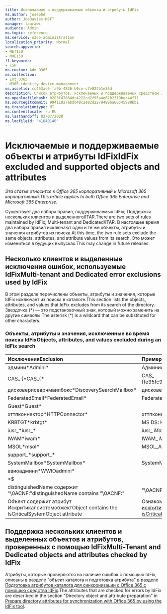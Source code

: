 ```yaml
---
title: Исключаемые и поддерживаемые объекты и атрибуты IdFix
ms.author: josephd
author: JoeDavies-MSFT
manager: laurawi
audience: Admin
ms.topic: reference
ms.service: o365-administration
localization_priority: Normal
search.appverid:
- MET150
- MOE150
f1.keywords:
- CSH
ms.custom: Adm_O365
ms.collection:
- Ent_O365
- M365-identity-device-management
ms.assetid: cc453ae5-fa9b-4836-b0ce-c7e824b1e36d
description: Список атрибутов, исключаемых и поддерживаемых средством IdFix.
ms.openlocfilehash: 0203f47864dc4222cd2f95a4e67b2f10bec44f71
ms.sourcegitcommit: 99411927abdb40c2e82d2279489ba60545989bb1
ms.translationtype: MT
ms.contentlocale: ru-RU
ms.lasthandoff: 02/07/2020
ms.locfileid: "41840146"
---
```

# <a name="idfix-excluded-and-supported-objects-and-attributes"></a><span data-ttu-id="5c3b3-103">Исключаемые и поддерживаемые объекты и атрибуты IdFix</span><span class="sxs-lookup"><span data-stu-id="5c3b3-103">IdFix excluded and supported objects and attributes</span></span>

<span data-ttu-id="5c3b3-104">*Эта статья относится к Office 365 корпоративный и Microsoft 365 корпоративный.*</span><span class="sxs-lookup"><span data-stu-id="5c3b3-104">*This article applies to both Office 365 Enterprise and Microsoft 365 Enterprise.*</span></span>

<span data-ttu-id="5c3b3-105">Существует два набора правил, поддерживаемых IdFix; Поддержка нескольких клиентов и выделенного/ITAR.</span><span class="sxs-lookup"><span data-stu-id="5c3b3-105">There are two sets of rules maintained by IdFix; Multi-tenant and Dedicated/ITAR.</span></span> <span data-ttu-id="5c3b3-106">В настоящее время два набора правил исключают одни и те же объекты, атрибуты и значения атрибутов из поиска.</span><span class="sxs-lookup"><span data-stu-id="5c3b3-106">At this time, the two rule sets exclude the same objects, attributes, and attribute values from its search.</span></span> <span data-ttu-id="5c3b3-107">Это может измениться в будущих выпусках.</span><span class="sxs-lookup"><span data-stu-id="5c3b3-107">This may change in future releases.</span></span>
  
## <a name="multi-tenant-and-dedicated-error-exclusions-used-by-idfix"></a><span data-ttu-id="5c3b3-108">Несколько клиентов и выделенные исключения ошибок, используемые IdFix</span><span class="sxs-lookup"><span data-stu-id="5c3b3-108">Multi-tenant and Dedicated error exclusions used by IdFix</span></span>
<span data-ttu-id="5c3b3-109">В этом разделе перечислены объекты, атрибуты и значения, которые IdFix исключает из поиска в каталоге.</span><span class="sxs-lookup"><span data-stu-id="5c3b3-109">This section lists the objects, attributes, and values that IdFix excludes from its search of the directory.</span></span> <span data-ttu-id="5c3b3-110">Звездочка (\*) — это подстановочный знак, который можно заменить на другие символы.</span><span class="sxs-lookup"><span data-stu-id="5c3b3-110">The asterisk (\*) is a wildcard that can be substituted for other characters.</span></span>
  
### <a name="objects-attributes-and-values-excluded-during-an-idfix-search"></a><span data-ttu-id="5c3b3-111">Объекты, атрибуты и значения, исключенные во время поиска IdFix</span><span class="sxs-lookup"><span data-stu-id="5c3b3-111">Objects, attributes, and values excluded during an IdFix search</span></span>

|<span data-ttu-id="5c3b3-112">**Исключения**</span><span class="sxs-lookup"><span data-stu-id="5c3b3-112">**Exclusion**</span></span>|<span data-ttu-id="5c3b3-113">**Пример**</span><span class="sxs-lookup"><span data-stu-id="5c3b3-113">**Example**</span></span>|
|:-----|:-----|
|<span data-ttu-id="5c3b3-114">админи\*</span><span class="sxs-lookup"><span data-stu-id="5c3b3-114">Admini\*</span></span> |<span data-ttu-id="5c3b3-115">Администратор</span><span class="sxs-lookup"><span data-stu-id="5c3b3-115">Administrator</span></span> |
|<span data-ttu-id="5c3b3-116">CAS_ {\*</span><span class="sxs-lookup"><span data-stu-id="5c3b3-116">CAS_{\*</span></span>  |<span data-ttu-id="5c3b3-117">CAS_ {fe35fc98e69e4d08}</span><span class="sxs-lookup"><span data-stu-id="5c3b3-117">CAS_{fe35fc98e69e4d08}</span></span> |
|<span data-ttu-id="5c3b3-118">дисковерисеарчмаилбокс\*</span><span class="sxs-lookup"><span data-stu-id="5c3b3-118">DiscoverySearchMailbox\*</span></span>  |<span data-ttu-id="5c3b3-119">дисковерисеарчмаилбокс</span><span class="sxs-lookup"><span data-stu-id="5c3b3-119">DiscoverySearchMailbox</span></span>  |
|<span data-ttu-id="5c3b3-120">FederatedEmail\*</span><span class="sxs-lookup"><span data-stu-id="5c3b3-120">FederatedEmail\*</span></span> |<span data-ttu-id="5c3b3-121">FederatedEmail.</span><span class="sxs-lookup"><span data-stu-id="5c3b3-121">FederatedEmail.</span></span> <span data-ttu-id="5c3b3-122">*GUID*</span><span class="sxs-lookup"><span data-stu-id="5c3b3-122">*GUID*</span></span> |
|<span data-ttu-id="5c3b3-123">Guest\*</span><span class="sxs-lookup"><span data-stu-id="5c3b3-123">Guest\*</span></span> ||
|<span data-ttu-id="5c3b3-124">хттпконнектор\*</span><span class="sxs-lookup"><span data-stu-id="5c3b3-124">HTTPConnector\*</span></span>  |<span data-ttu-id="5c3b3-125">хттпконнектор</span><span class="sxs-lookup"><span data-stu-id="5c3b3-125">HTTPConnector</span></span> |
|<span data-ttu-id="5c3b3-126">KRBTGT\*</span><span class="sxs-lookup"><span data-stu-id="5c3b3-126">krbtgt\*</span></span> |<span data-ttu-id="5c3b3-127">MS DS: KrbTgt – Link</span><span class="sxs-lookup"><span data-stu-id="5c3b3-127">ms-DS-KrbTgt-Link</span></span> |
|<span data-ttu-id="5c3b3-128">iusr_\*</span><span class="sxs-lookup"><span data-stu-id="5c3b3-128">iusr_\*</span></span> |<span data-ttu-id="5c3b3-129">iusr_ *MachineName*</span><span class="sxs-lookup"><span data-stu-id="5c3b3-129">iusr_ *machinename*</span></span> |
|<span data-ttu-id="5c3b3-130">IWAM\*</span><span class="sxs-lookup"><span data-stu-id="5c3b3-130">iwam\*</span></span>  |<span data-ttu-id="5c3b3-131">IWAM_ *MachineName*</span><span class="sxs-lookup"><span data-stu-id="5c3b3-131">IWAM_ *machinename*</span></span> |
|<span data-ttu-id="5c3b3-132">MSOL\*</span><span class="sxs-lookup"><span data-stu-id="5c3b3-132">msol\*</span></span> |<span data-ttu-id="5c3b3-133">MSOL_AD_SYNC</span><span class="sxs-lookup"><span data-stu-id="5c3b3-133">MSOL_AD_SYNC</span></span> |
|<span data-ttu-id="5c3b3-134">support_\*</span><span class="sxs-lookup"><span data-stu-id="5c3b3-134">support_\*</span></span> ||
|<span data-ttu-id="5c3b3-135">SystemMailbox\*</span><span class="sxs-lookup"><span data-stu-id="5c3b3-135">SystemMailbox\*</span></span> |<span data-ttu-id="5c3b3-136">SystemMailbox { *GUID* }</span><span class="sxs-lookup"><span data-stu-id="5c3b3-136">Systemmailbox{ *GUID*  }</span></span>|
|<span data-ttu-id="5c3b3-137">ввиоадмини\*</span><span class="sxs-lookup"><span data-stu-id="5c3b3-137">WWIOadmini\*</span></span>  ||
|\*$ ||
|<span data-ttu-id="5c3b3-138">distinguishedName содержит "\0ACNF:"</span><span class="sxs-lookup"><span data-stu-id="5c3b3-138">distinguishedName contains "\0ACNF:"</span></span>|<span data-ttu-id="5c3b3-139">"\0ACNF: *GUID* "</span><span class="sxs-lookup"><span data-stu-id="5c3b3-139">"\0ACNF: *GUID*  "</span></span> |
|<span data-ttu-id="5c3b3-140">Объект содержит атрибут Искритикалсистемобжект</span><span class="sxs-lookup"><span data-stu-id="5c3b3-140">Object contains the IsCriticalSystemObject attribute</span></span> |<span data-ttu-id="5c3b3-141">Ознакомьтесь с [атрибутом искритикалсистемобжект](https://go.microsoft.com/fwlink/p/?LinkId=401169).</span><span class="sxs-lookup"><span data-stu-id="5c3b3-141">See [Attribute isCriticalSystemObject](https://go.microsoft.com/fwlink/p/?LinkId=401169).</span></span> |
   
## <a name="multi-tenant-and-dedicated-objects-and-attributes-checked-by-idfix"></a><span data-ttu-id="5c3b3-142">Поддержка нескольких клиентов и выделенных объектов и атрибутов, проверенных с помощью IdFix</span><span class="sxs-lookup"><span data-stu-id="5c3b3-142">Multi-Tenant and Dedicated objects and attributes checked by IdFix</span></span>
<span data-ttu-id="5c3b3-143">Атрибуты, которые проверяются на наличие ошибок с помощью IdFix, описаны в разделе "объект каталога и подготовка атрибута" в разделе [Подготовка атрибутов каталога для синхронизации с Office 365 с помощью средства IdFix](prepare-directory-attributes-for-synch-with-idfix.md).</span><span class="sxs-lookup"><span data-stu-id="5c3b3-143">The attributes that are checked for errors by IdFix are described in the section "Directory object and attribute preparation" in [Prepare directory attributes for synchronization with Office 365 by using the IdFix tool](prepare-directory-attributes-for-synch-with-idfix.md).</span></span>
  

